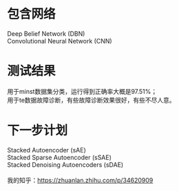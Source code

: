 # 包含网络
Deep Belief Network (DBN) <br />
Convolutional Neural Network (CNN) <br />
# 测试结果
用于minst数据集分类，运行得到正确率大概是97.51%；<br />
用于te数据故障诊断，有些故障诊断效果很好，有些不尽人意。<br />
# 下一步计划
Stacked Autoencoder (sAE) <br />
Stacked Sparse Autoencoder (sSAE) <br />
Stacked Denoising Autoencoders (sDAE) <br />
<br />我的知乎：https://zhuanlan.zhihu.com/p/34620909
